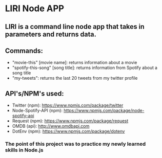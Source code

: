 # LIRI Node APP

## LIRI is a command line node app that takes in parameters and returns data.

## Commands:
* "movie-this" [movie name]: returns information about a movie
* "spotify-this-song" [song title]: returns information from Spotify about a song title
* "my-tweets": returns the last 20 tweets from my twitter profile

## API's/NPM's used:
* Twitter (npm): https://www.npmjs.com/package/twitter
* Node-Spotify-API (npm): https://www.npmjs.com/package/node-spotify-api
* Request (npm): https://www.npmjs.com/package/request
* OMDB (api): http://www.omdbapi.com
* DotEnv (npm): https://www.npmjs.com/package/dotenv

### The point of this project was to practice my newly learned skills in Node.js 